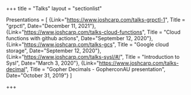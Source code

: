 +++
title = "Talks"
layout = "sectionlist"

Presentations = [
{Link="https://www.joshcarp.com/talks-grpctl-1", Title = "grpctl", Date="December 11, 2021"},
{Link="https://www.joshcarp.com/talks-cloud-functions", Title = "Cloud functions with github actions", Date="September 12, 2020"},
{Link="https://www.joshcarp.com/talks-gcs", Title = "Google cloud storage", Date="September 12, 2020"},
{Link="https://www.joshcarp.com/talks-sysl/#/", Title = "Introduction to Sysl", Date="March 3, 2020"},
{Link="https://www.joshcarp.com/talks-decimal", Title = "Gopher Decimals - GopherconAU presentation", Date="October 31, 2019"}
]

+++